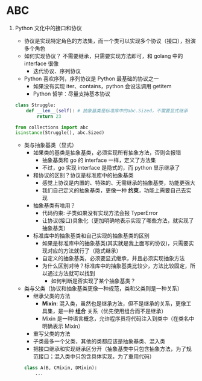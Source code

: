 # ABC

1. Python 文化中的接口和协议

   - 协议是实现特定角色的方法集，而一个类可以实现多个协议（接口），扮演多个角色
   - 如何实现协议？ 不需要继承，只需要实现方法即可，和 golang 中的 interface 很像
     - 迭代协议、序列协议
   - Python 喜欢序列，序列协议是 Python 最基础的协议之一
     - 如果没有实现 iter、contains，python 会设法调用 getitem
     - Python 哲学：尽量支持基本协议

   ```python
   class Struggle:
       def __len__(self): # 抽象基类是标准库中的abc.Sized，不需要显式继承
           return 23

   from collections import abc
   isinstance(Struggle(), abc.Sized)
   ```

   - 类与抽象基类（显式）
     - 如果类的基类是抽象基类，必须实现所有抽象方法，否则会报错
       - 抽象基类和 go 的 interface 一样，定义了方法集
       - 不过，go 实现 interface 是隐式的，而 python 显示继承了
     - 和协议的区别？协议是标准库中的抽象基类
       - 感觉上协议是内置的、特殊的、无需继承的抽象基类，功能更强大
       - 我们自己定义的抽象基类，更像一种 **约束**，功能上需要自己去实现
     - 抽象基类有啥用？
       - 代码约束: 子类如果没有实现方法会报 TyperError
       - 让协议(接口)具象化（更加明确地表示实现了哪些方法，就实现了抽象基类）
     - 标准库中的抽象基类和自己实现的抽象基类的区别
       - 如果是标准库中的抽象基类(其实就是我上面写的协议)，只需要实现对应的方法就行了（隐式继承）
       - 自定义的抽象基类，必须要显式继承，并且必须实现抽象方法
       - 为什么区别对待？标准库中的抽象基类比较少，方法比较固定，所以通过方法就可以找到
         - 如何判断是否实现了某个抽象基类？
   - 类与父类（协议和抽象基类更像一种规范，类和父类则是一种关系）
     - 继承父类的方法
       - **Mixin**: 混入类，虽然也是继承方法，但不是继承的关系，更像工具集，是一种 **组合** 关系（优先使用组合而不是继承）
       - Mixin 是一种语言概念，允许程序员将代码注入到类中（在类名中明确表示 Mixin）
     - 重写父类的方法
     - 子类最多一个父类，其他的类都应该是抽象基类、混入类
     - 把接口继承和实现继承区分开（抽象基类中只包含抽象方法，为了规范接口；混入类中只包含具体实现，为了重用代码）
     ```python
     class A(B, CMixin, DMixin):
         ...
     ```
